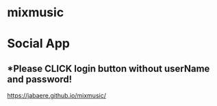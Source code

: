 # mixmusic
# Social App
## *Please CLICK login button without userName and password!

https://jabaere.github.io/mixmusic/
